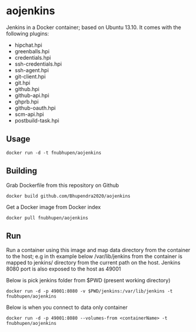 aojenkins
=========

Jenkins in a Docker container; based on Ubuntu 13.10. It comes with the
following plugins:

 * hipchat.hpi
 * greenballs.hpi
 * credentials.hpi
 * ssh-credentials.hpi
 * ssh-agent.hpi
 * git-client.hpi
 * git.hpi
 * github.hpi
 * github-api.hpi
 * ghprb.hpi
 * github-oauth.hpi
 * scm-api.hpi
 * postbuild-task.hpi

Usage
-----

    docker run -d -t fnubhupen/aojenkins

Building
--------

Grab Dockerfile from this repository on Github

    docker build github.com/Bhupendra2020/aojenkins

Get a Docker image from Docker index

    docker pull fnubhupen/aojenkins

Run
-------

Run a container using this image and map data directory from the container to the host; e.g in th example below /var/lib/jenkins from the container is mapped to jenkins/ directory from the current path on the host. 
Jenkins 8080 port is also exposed to the host as 49001

Below is pick jenkins folder from $PWD (present working directory)

    docker run -d -p 49001:8080 -v $PWD/jenkins:/var/lib/jenkins -t fnubhupen/aojenkins

Below is when you connect to data only container

    docker run -d -p 49001:8080 --volumes-from <containerName> -t fnubhupen/aojenkins
